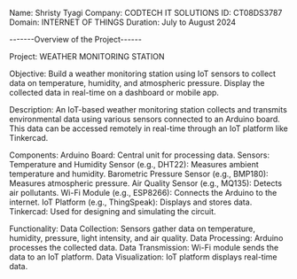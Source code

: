 Name: Shristy Tyagi
Company: CODTECH IT SOLUTIONS
ID: CT08DS3787
Domain: INTERNET OF THINGS
Duration: July to August 2024

-------Overview of the Project------

Project: WEATHER MONITORING STATION

Objective: Build a weather monitoring station using IoT sensors to collect data on
temperature, humidity, and atmospheric pressure. Display the collected data in
real-time on a dashboard or mobile app.

Description: An IoT-based weather monitoring station collects and transmits environmental data using various sensors connected to an Arduino board. This data can be accessed remotely in real-time through an IoT platform like Tinkercad.

Components:
Arduino Board: Central unit for processing data.
Sensors:
Temperature and Humidity Sensor (e.g., DHT22): Measures ambient temperature and humidity.
Barometric Pressure Sensor (e.g., BMP180): Measures atmospheric pressure.
Air Quality Sensor (e.g., MQ135): Detects air pollutants.
Wi-Fi Module (e.g., ESP8266): Connects the Arduino to the internet.
IoT Platform (e.g., ThingSpeak): Displays and stores data.
Tinkercad: Used for designing and simulating the circuit.


Functionality:
Data Collection: Sensors gather data on temperature, humidity, pressure, light intensity, and air quality.
Data Processing: Arduino processes the collected data.
Data Transmission: Wi-Fi module sends the data to an IoT platform.
Data Visualization: IoT platform displays real-time data.





